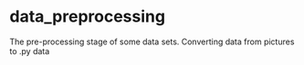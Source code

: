 # data_preprocessing
The pre-processing stage of some data sets. Converting data from pictures to .py data
